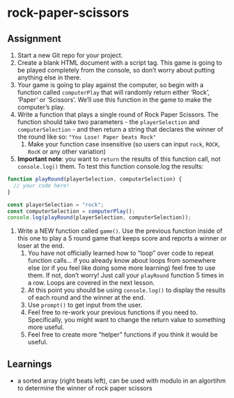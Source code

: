 # rock-paper-scissors

## Assignment
1. Start a new Git repo for your project.
1. Create a blank HTML document with a script tag. This game is going to be played completely from the console, so don’t worry about putting anything else in there.
1. Your game is going to play against the computer, so begin with a function called `computerPlay` that will randomly return either ‘Rock’, ‘Paper’ or ‘Scissors’. We’ll use this function in the game to make the computer’s play.
1. Write a function that plays a single round of Rock Paper Scissors. The function should take two parameters - the `playerSelection` and `computerSelection` - and then return a string that declares the winner of the round like so: `"You Lose! Paper beats Rock"`
    1. Make your function case insensitive (so users can input `rock`, `ROCK`, `RocK` or any other variation)
1. **Important note**: you want to `return` the results of this function call, not `console.log()` them. To test this function console.log the results:
```javascript
function playRound(playerSelection, computerSelection) {
  // your code here!
}

const playerSelection = "rock";
const computerSelection = computerPlay();
console.log(playRound(playerSelection, computerSelection));
```
1. Write a NEW function called `game()`. Use the previous function inside of this one to play a 5 round game that keeps score and reports a winner or loser at the end.
    1. You have not officially learned how to “loop” over code to repeat function calls… if you already know about loops from somewhere else (or if you feel like doing some more learning) feel free to use them. If not, don’t worry! Just call your `playRound` function 5 times in a row. Loops are covered in the next lesson.
    1. At this point you should be using `console.log()` to display the results of each round and the winner at the end.
    1. Use `prompt()` to get input from the user.
    1. Feel free to re-work your previous functions if you need to. Specifically, you might want to change the return value to something more useful.
    1. Feel free to create more “helper” functions if you think it would be useful.

## Learnings
* a sorted array (right beats left), can be used with modulo in an algortihm to determine the winner of rock paper scissors